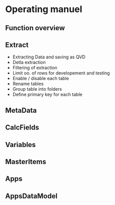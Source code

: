 # Operating manuel

## Function overview

## Extract
- Extracting Data and saving as QVD
- Detla extraction
- Filtering of extraction
- Limit oo. of rows for developement and testing
- Enable / disable each table
- Rename tables
- Group table into folders
- Define primary key for each table

## MetaData

## CalcFields

## Variables

## MasterItems

## Apps

## AppsDataModel
